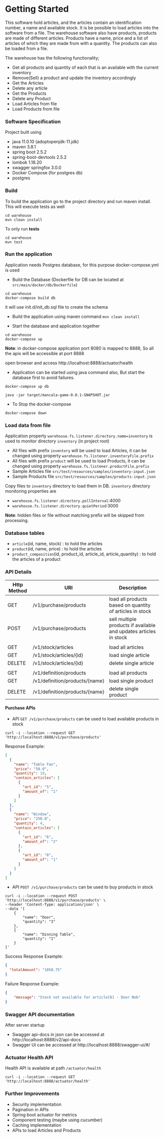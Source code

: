 # Getting Started

This software hold articles, and the articles contain an identification number, a name and available stock. It is be
possible to load articles into the software from a file. The warehouse software also have products, products are made of
different articles. Products have a name, price and a list of articles of which they are made from with a quantity. The
products can also be loaded from a file.

The warehouse has the following functionality;

* Get all products and quantity of each that is an available with the current inventory
* Remove(Sell) a product and update the inventory accordingly
* Get the Articles
* Delete any article
* Get the Products
* Delete any Product
* Load Articles from file
* Load Products from file

### Software Specification

Project built using

- java 11.0.10 (adoptopenjdk-11.jdk)
- maven 3.8.1
- spring boot 2.5.2
- spring-boot-devtools 2.5.2
- lombok 1.18.20
- swagger springfox 3.0.0
- Docker Compose (for postgres db)
- postgres

### Build

To build the application go to the project directory and run maven install. This will execute tests as well

```shell
cd warehouse
mvn clean install
```

To only run **tests**

```shell
cd warehouse 
mvn test
```

### Run the application

Application needs Postgres database, for this purpose docker-compose.yml is used

- Build the Database (Dockerfile for DB can be located at `src/main/docker/db/Dockerfile`)

```shell
cd warehouse 
docker-compose build db
```

it will use init.d/init_db.sql file to create the schema

- Build the application using maven command `mvn clean install`

- Start the database and application together

```shell
cd warehouse  
docker-compose up
```

**Note**: in docker-compose application port 8080 is mapped to 8888, So all the apis will be accessible at port 8888

open browser and access http://localhost:8888/actuator/health

- Application can be started using java command also, But start the database first to avoid failures.

```shell
docker-compose up db

java -jar target/mancala-game-0.0.1-SNAPSHOT.jar
```

- To Stop the docker-compose

```shell
docker-compose down
```

### Load data from file

Application property `warehouse.fs.listener.directory.name=inventory` is used to monitor directory `inventory` (in
project root)

- All files with prefix `inventory` will be used to load Articles, it can be changed using
  property `warehouse.fs.listener.inventoryFile.prefix`
- All files with prefix `product` will be used to load Products, it can be changed using
  property `warehouse.fs.listener.productFile.prefix`
- Sample Articles file `src/test/resources/samples/inventory-input.json`
- Sample Products file `src/test/resources/samples/products-input.json`

Copy files to `inventory` directory to load them in DB. `inventory` directory monitoring properties are

- `warehouse.fs.listener.directory.pollInterval`:4000
- `warehouse.fs.listener.directory.quietPeriod`:3000

**Note**: hidden files or file without matching prefix will be skipped from processing.

### Database tables

- `article`(id, name, stock) : to hold the articles
- `product`(id, name, price) : to hold the articles
- `product_composition`(id, product_id, article_id, article_quantity) : to hold the articles of a product

### API Details

| Http Method   | URI                            | Description                                                       |
| ------------- | ------------------------------ | ----------------------------------------------------------------- |
| GET           | /v1/purchase/products          | load all products based on quantity of articles in stock          |
| POST          | /v1/purchase/products          | sell multiple products if available and updates articles in stock |
|               |                                |                                                                   |
| GET           | /v1/stock/articles             | load all articles                                                 |
| GET           | /v1/stock/articles/{id}        | load single article                                               |
| DELETE        | /v1/stock/articles/{id}        | delete single article                                             |
|               |                                |                                                                   |
| GET           | /v1/definition/products        | load all products                                                 |
| GET           | /v1/definition/products/{name} | load single product                                               |
| DELETE        | /v1/definition/products/{name} | delete single product                                             |

#### Purchase APIs

- API `GET /v1/purchase/products` can be used to load available products in stock

```shell
curl -i --location --request GET 'http://localhost:8888/v1/purchase/products'
```
Response Example:
```json
[
  {
    "name": "Table Fan",
    "price": "50.0",
    "quantity": 10,
    "contain_articles": [
      {
        "art_id": "5",
        "amount_of": "1"
      }
    ]
  },
  {
    "name": "Window",
    "price": "250.0",
    "quantity": 4,
    "contain_articles": [
      {
        "art_id": "6",
        "amount_of": "2"
      },
      {
        "art_id": "8",
        "amount_of": "1"
      }
    ]
  }
]
```

- API `POST /v1/purchase/products` can be used to buy products in stock

```shell
curl -i --location --request POST 'http://localhost:8888/v1/purchase/products' \
--header 'Content-Type: application/json' \
--data '[    
    {
        "name": "Door",
        "quantity": "3"
    },
    {
        "name": "Dinning Table",
        "quantity": "1"
    }
]'
```
Success Response Example:
```json
{
  "totalAmount": "1050.75"
}
```
Failure Response Example:
```json
{
    "message": "Stock not available for article[6] - Door Nob"
}
```

### Swagger API documentation

After server startup

- Swagger api-docs in json can be accessed at http://localhost:8888/v2/api-docs
- Swagger UI can be accessed at http://localhost:8888/swagger-ui/#/

### Actuator Health API
Health API is available at path `/actuator/health` 

```shell
curl -i --location --request GET 'http://localhost:8888/actuator/health'
```

### Further Improvements

- Security implementation
- Pagination in APIs
- Spring boot actuator for metrics
- Component testing (maybe using cucumber)
- Caching implementation
- APIs to load Articles and Products
